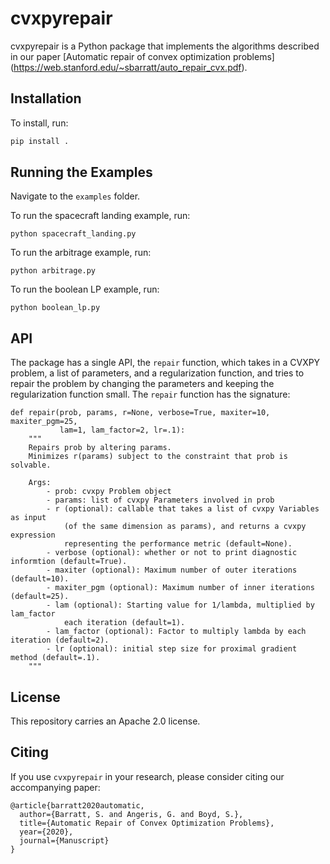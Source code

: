 # cvxpyrepair

cvxpyrepair is a Python package that implements the algorithms described in our paper [Automatic repair of convex optimization problems]
(https://web.stanford.edu/~sbarratt/auto_repair_cvx.pdf).

## Installation

To install, run:
```bash
pip install .
```

## Running the Examples

Navigate to the `examples` folder.

To run the spacecraft landing example, run:
```
python spacecraft_landing.py
```

To run the arbitrage example, run:
```
python arbitrage.py
```

To run the boolean LP example, run:
```
python boolean_lp.py
```

## API

The package has a single API, the `repair` function, which takes in a CVXPY
problem, a list of parameters, and a regularization function, and
tries to repair the problem by changing the parameters and keeping the
regularization function small.
The `repair` function has the signature:
```
def repair(prob, params, r=None, verbose=True, maxiter=10, maxiter_pgm=25,
           lam=1, lam_factor=2, lr=.1):
    """
    Repairs prob by altering params.
    Minimizes r(params) subject to the constraint that prob is solvable.

    Args:
        - prob: cvxpy Problem object
        - params: list of cvxpy Parameters involved in prob
        - r (optional): callable that takes a list of cvxpy Variables as input
            (of the same dimension as params), and returns a cvxpy expression
            representing the performance metric (default=None).
        - verbose (optional): whether or not to print diagnostic informtion (default=True).
        - maxiter (optional): Maximum number of outer iterations (default=10).
        - maxiter_pgm (optional): Maximum number of inner iterations (default=25).
        - lam (optional): Starting value for 1/lambda, multiplied by lam_factor
            each iteration (default=1).
        - lam_factor (optional): Factor to multiply lambda by each iteration (default=2). 
        - lr (optional): initial step size for proximal gradient method (default=.1).
    """
```

## License

This repository carries an Apache 2.0 license.

## Citing

If you use `cvxpyrepair` in your research, please consider citing our accompanying paper:
```
@article{barratt2020automatic,
  author={Barratt, S. and Angeris, G. and Boyd, S.},
  title={Automatic Repair of Convex Optimization Problems},
  year={2020},
  journal={Manuscript}
}
```